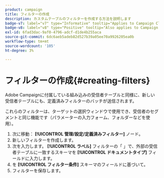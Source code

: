 ```yaml
---
product: campaign
title: フィルターの作成
description: カスタムテーブルのフィルターを作成する方法を説明します
badge-v7: label="v7" type="Informative" tooltip="Applies to Campaign Classic v7"
badge-v8: label="v8" type="Positive" tooltip="Also applies to Campaign v8"
exl-id: 6fad3dac-9af0-4796-adcf-d1de4b255aca
source-git-commit: 6dc6aeb5adeb82d527b39a05ee70a9926205ea0b
workflow-type: tm+mt
source-wordcount: '105'
ht-degree: 3%

---
```


# フィルターの作成{#creating-filters}



Adobe Campaignに付属している組み込みの受信者テーブルと同様に、新しい受信者テーブルにも、定義済みフィルターのバッチが送信されます。

これらのフィルターは、ターゲットの選択ウィンドウで使用でき、受信者のセグメントと同じ機能です（パラメーターの入力フォーム、フォルダーなどを使用）。

1. 次に移動： **[!UICONTROL 管理/設定/定義済みフィルター]** ノード。
1. 新しいフィルターを作成します。
1. 次を入力します。 **[!UICONTROL ラベル]** フィルターの「 」で、外部の受信者テーブルに一致するスキーマを **[!UICONTROL ドキュメントタイプ]** フィールドに入力します。
1. を **[!UICONTROL フィルター条件]** スキーマのフィールドに基づいて。
1. フィルターを保存します。
